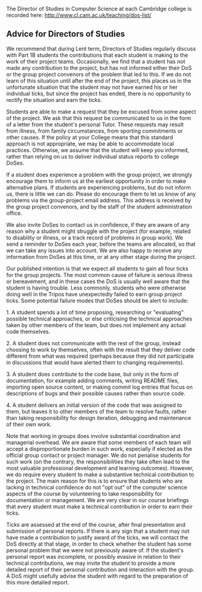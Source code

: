 The Director of Studies in Computer Science at each Cambridge college is
recorded here: <http://www.cl.cam.ac.uk/teaching/dos-list/>

## Advice for Directors of Studies

We recommend that during Lent term, Directors of Studies regularly
discuss with Part 1B students the contributions that each student is
making to the work of their project teams. Occasionally, we find that a
student has not made any contribution to the project, but has not
informed either their DoS or the group project convenors of the problem
that led to this. If we do not learn of this situation until after the
end of the project, this places us in the unfortunate situation that the
student may not have earned his or her individual ticks, but since the
project has ended, there is no opportunity to rectify the situation and
earn the ticks.

Students are able to make a request that they be excused from some
aspect of the project. We ask that this request be communicated to us in
the form of a letter from the student's personal Tutor. These requests
may result from illness, from family circumstances, from sporting
commitments or other causes. If the policy at your College means that
this standard approach is not appropriate, we may be able to accommodate
local practices. Otherwise, we assume that the student will keep you
informed, rather than relying on us to deliver individual status reports
to college DoSes.

If a student does experience a problem with the group project, we
strongly encourage them to inform us at the earliest opportunity in
order to make alternative plans. If students are experiencing problems,
but do not inform us, there is little we can do. Please do encourage
them to let us know of any problems via the group-project email address.
This address is received by the group project convenors, and by the
staff of the student administration office.

We also invite DoSes to contact us in confidence, if they are aware of
any reason why a student might struggle with the project (for example,
related to disability or illness, or a track record of problems in group
work). We send a reminder to DoSes each year, before the teams are
allocated, so that we can take any issues into account. We are also
happy to receive any information from DoSes at this time, or at any
other stage during the project.

Our published intention is that we expect all students to gain all four
ticks for the group projects. The most common cause of failure is
serious illness or bereavement, and in these cases the DoS is usually
well aware that the student is having trouble. Less commonly, students
who were otherwise doing well in the Tripos have unexpectedly failed to
earn group project ticks. Some potential failure modes that DoSes should
be alert to include:

1\. A student spends a lot of time proposing, researching or
"evaluating" possible technical approaches, or else criticising the
technical approaches taken by other members of the team, but does not
implement any actual code themselves.

2\. A student does not communicate with the rest of the group, instead
choosing to work by themselves, often with the result that they deliver
code different from what was required (perhaps because they did not
participate in discussions that would have alerted them to changing
requirements).

3\. A student does contribute to the code base, but only in the form of
documentation, for example adding comments, writing README files,
importing open source content, or making commit log entries that focus
on descriptions of bugs and their possible causes rather than source
code.

4\. A student delivers an initial version of the code that was assigned
to them, but leaves it to other members of the team to resolve faults,
rather than taking responsibility for design iteration, debugging and
maintenance of their own work.

Note that working in groups does involve substantial coordination and
managerial overhead. We are aware that some members of each team will
accept a disproportionate burden in such work, especially if elected as
the official group contact or project manager. We do not penalise
students for such work (on the contrary, the responsibilities they take
often lead to the most valuable professional development and learning
outcomes). However, we do require every student to make a substantive
technical contribution to the project. The main reason for this is to
ensure that students who are lacking in technical confidence do not "opt
out" of the computer science aspects of the course by volunteering to
take responsibility for documentation or management. We are very clear
in our course briefings that every student must make a technical
contribution in order to earn their ticks.

Ticks are assessed at the end of the course, after final presentation
and submission of personal reports. If there is any sign that a student
may not have made a contribution to justify award of the ticks, we will
contact the DoS directly at that stage, in order to check whether the
student has some personal problem that we were not previously aware of.
If the student's personal report was incomplete, or possibly evasive in
relation to their technical contributions, we may invite the student to
provide a more detailed report of their personal contribution and
interaction with the group. A DoS might usefully advise the student with
regard to the preparation of this more detailed report.